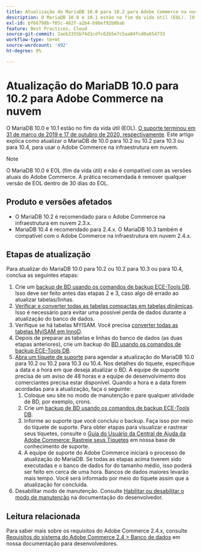 ```yaml
---
title: Atualização do MariaDB 10.0 para 10.2 para Adobe Commerce na nuvem
description: O MariaDB 10.0 e 10.1 estão no fim da vida útil (EOL). [O suporte terminou em 31 de março de 2019 e 17 de outubro de 2020, respectivamente](https://endoflife.date/mariadb). Este artigo explica como atualizar o MariaDB de 10.0 para 10.2 ou 10.2 para 10.3 ou para 10.4, para usar o Adobe Commerce na infraestrutura em nuvem.
exl-id: bf66798b-f05c-482f-a2b4-b9bef92b0bab
feature: Best Practices, Cloud
source-git-commit: 2aeb2355b74d1cdfc62b5e7c5aa04fcd0a654733
workflow-type: tm+mt
source-wordcount: '492'
ht-degree: 0%

---
```


# Atualização do MariaDB 10.0 para 10.2 para Adobe Commerce na nuvem

O MariaDB 10.0 e 10.1 estão no fim da vida útil (EOL). [O suporte terminou em 31 de março de 2019 e 17 de outubro de 2020, respectivamente](https://endoflife.date/mariadb). Este artigo explica como atualizar o MariaDB de 10.0 para 10.2 ou 10.2 para 10.3 ou para 10.4, para usar o Adobe Commerce na infraestrutura em nuvem.

>[!NOTE]
>
>O MariaDB 10.0 é EOL (fim da vida útil) e não é compatível com as versões atuais do Adobe Commerce. A prática recomendada é remover qualquer versão de EOL dentro de 30 dias do EOL.

## Produto e versões afetados

* O MariaDB 10.2 é recomendado para o Adobe Commerce na infraestrutura em nuvem 2.3.x.
* MariaDB 10.4 é recomendado para 2.4.x. O MariaDB 10.3 também é compatível com o Adobe Commerce na infraestrutura em nuvem 2.4.x.

## Etapas de atualização

Para atualizar do MariaDB 10.0 para 10.2 ou 10.2 para 10.3 ou para 10.4, conclua as seguintes etapas:

1. Crie um [backup de BD usando os comandos de backup ECE-Tools DB](https://experienceleague.adobe.com/en/docs/commerce-cloud-service/user-guide/develop/storage/snapshots). Isso deve ser feito antes das etapas 2 e 3, caso algo dê errado ao atualizar tabelas/linhas.
1. [Verificar e converter todas as tabelas compactas em tabelas dinâmicas](https://experienceleague.adobe.com/docs/commerce-operations/implementation-playbook/best-practices/maintenance/commerce-235-upgrade-prerequisites-mariadb.html). Isso é necessário para evitar uma possível perda de dados durante a atualização do banco de dados.
1. Verifique se há tabelas MYISAM. Você precisa [converter todas as tabelas MyISAM em InnoD](https://experienceleague.adobe.com/docs/commerce-operations/implementation-playbook/best-practices/planning/database-on-cloud.html).
1. Depois de preparar as tabelas e linhas do banco de dados (as duas etapas anteriores), crie um backup do [BD usando os comandos de backup ECE-Tools DB](https://experienceleague.adobe.com/en/docs/commerce-cloud-service/user-guide/develop/storage/snapshots).
1. [Abra um tíquete de suporte](/help/help-center-guide/help-center/magento-help-center-user-guide.md#submit-ticket) para agendar a atualização do MariaDB 10.0 para 10.2 ou 10.2 para 10.3 ou 10.4. Nos detalhes do tíquete, especifique a data e a hora em que deseja atualizar o BD. A equipe de suporte precisa de um aviso de 48 horas e a equipe de desenvolvimento dos comerciantes precisa estar disponível. Quando a hora e a data forem acordadas para a atualização, faça o seguinte:
   1. Coloque seu site no modo de manutenção e pare qualquer atividade de BD, por exemplo, crons.
   1. Crie um [backup de BD usando os comandos de backup ECE-Tools DB](https://experienceleague.adobe.com/en/docs/commerce-cloud-service/user-guide/develop/storage/snapshots).
   1. Informe ao suporte que você concluiu o backup. Faça isso por meio do tíquete de suporte. Para obter etapas para visualizar e rastrear seus tíquetes, consulte o [Guia do Usuário da Central de Ajuda da Adobe Commerce: Rastreie seus Tíquetes](/help/help-center-guide/help-center/magento-help-center-user-guide.md#track-tickets) em nossa base de conhecimento de suporte.
   1. A equipe de suporte do Adobe Commerce iniciará o processo de atualização do MariaDB. Se todas as etapas acima tiverem sido executadas e o banco de dados for do tamanho médio, isso poderá ser feito em cerca de uma hora. Bancos de dados maiores levarão mais tempo. Você será informado por meio do tíquete assim que a atualização for concluída.
1. Desabilitar modo de manutenção. Consulte [Habilitar ou desabilitar o modo de manutenção](https://experienceleague.adobe.com/en/docs/commerce-operations/installation-guide/tutorials/maintenance-mode) na documentação do desenvolvedor.

## Leitura relacionada

Para saber mais sobre os requisitos do Adobe Commerce 2.4.x, consulte [Requisitos do sistema do Adobe Commerce 2.4 > Banco de dados](https://experienceleague.adobe.com/en/docs/commerce-operations/installation-guide/system-requirements#database) em nossa documentação para desenvolvedores.

